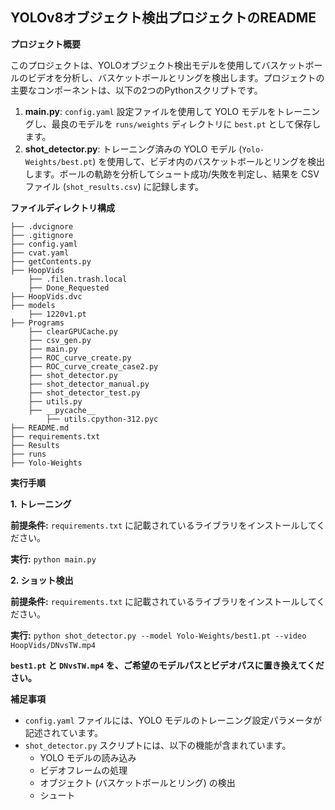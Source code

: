 ## YOLOv8オブジェクト検出プロジェクトのREADME

**プロジェクト概要**

このプロジェクトは、YOLOオブジェクト検出モデルを使用してバスケットボールのビデオを分析し、バスケットボールとリングを検出します。プロジェクトの主要なコンポーネントは、以下の2つのPythonスクリプトです。

1. **main.py**: `config.yaml` 設定ファイルを使用して YOLO モデルをトレーニングし、最良のモデルを `runs/weights` ディレクトリに `best.pt` として保存します。
2. **shot_detector.py**: トレーニング済みの YOLO モデル (`Yolo-Weights/best.pt`) を使用して、ビデオ内のバスケットボールとリングを検出します。ボールの軌跡を分析してシュート成功/失敗を判定し、結果を CSV ファイル (`shot_results.csv`) に記録します。

**ファイルディレクトリ構成**

```
├── .dvcignore
├── .gitignore
├── config.yaml
├── cvat.yaml
├── getContents.py
├── HoopVids
    ├── .filen.trash.local
    ├── Done_Requested
├── HoopVids.dvc
├── models
    ├── 1220v1.pt
├── Programs
    ├── clearGPUCache.py
    ├── csv_gen.py
    ├── main.py
    ├── ROC_curve_create.py
    ├── ROC_curve_create_case2.py
    ├── shot_detector.py
    ├── shot_detector_manual.py
    ├── shot_detector_test.py
    ├── utils.py
    ├── __pycache__
        ├── utils.cpython-312.pyc
├── README.md
├── requirements.txt
├── Results
├── runs
├── Yolo-Weights
```

**実行手順**

**1. トレーニング**

**前提条件:** `requirements.txt` に記載されているライブラリをインストールしてください。

**実行:** `python main.py`

**2. ショット検出**

**前提条件:** `requirements.txt` に記載されているライブラリをインストールしてください。

**実行:** `python shot_detector.py --model Yolo-Weights/best1.pt --video HoopVids/DNvsTW.mp4`

**`best1.pt` と `DNvsTW.mp4` を、ご希望のモデルパスとビデオパスに置き換えてください。**

**補足事項**

- `config.yaml` ファイルには、YOLO モデルのトレーニング設定パラメータが記述されています。
- `shot_detector.py` スクリプトには、以下の機能が含まれています。
    - YOLO モデルの読み込み
    - ビデオフレームの処理
    - オブジェクト (バスケットボールとリング) の検出
    - シュート